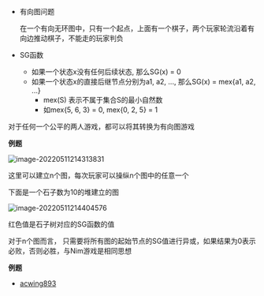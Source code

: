 - 有向图问题

  在一个有向无环图中，只有一个起点，上面有一个棋子，两个玩家轮流沿着有向边推动棋子，不能走的玩家判负



- SG函数
  - 如果一个状态x没有任何后续状态, 那么SG(x) = 0
  - 如果一个状态x的直接后继节点分别为a1, a2, ..., 那么SG(x) = mex{a1, a2, ...}
    - mex(S) 表示不属于集合S的最小自然数
    - 如mex{5, 6, 3} = 0, mex{0, 2, 5} = 1



对于任何一个公平的两人游戏，都可以将其转换为有向图游戏



**例题**

![image-20220511214313831](https://cdn.jsdelivr.net/gh/liver0377/images@main/img/image-20220511214313831.png)



这里可以建立n个图，每次玩家可以操纵n个图中的任意一个

下面是一个石子数为10的堆建立的图

![image-20220511214404576](https://cdn.jsdelivr.net/gh/liver0377/images@main/img/image-20220511214404576.png)

红色值是石子树对应的SG函数的值



对于n个图而言， 只需要将所有图的起始节点的SG值进行异或，如果结果为0表示必败，否则必胜，与Nim游戏是相同思想



**例题**

- [acwing893](https://www.acwing.com/problem/content/895/)

